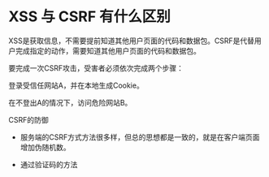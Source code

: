 # XSS 与 CSRF 有什么区别

XSS是获取信息，不需要提前知道其他用户页面的代码和数据包。CSRF是代替用户完成指定的动作，需要知道其他用户页面的代码和数据包。

要完成一次CSRF攻击，受害者必须依次完成两个步骤：

登录受信任网站A，并在本地生成Cookie。



在不登出A的情况下，访问危险网站B。

CSRF的防御

- 服务端的CSRF方式方法很多样，但总的思想都是一致的，就是在客户端页面增加伪随机数。

- 通过验证码的方法

